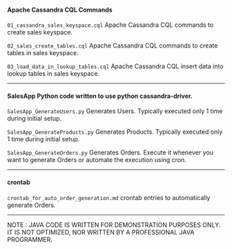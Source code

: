 #### Apache Cassandra CQL Commands

`01_cassandra_sales_keyspace.cql` Apache Cassandra CQL commands to create sales keyspace.

`02_sales_create_tables.cql` Apache Cassandra CQL commands to create tables in sales keyspace.

`03_load_data_in_lookup_tables.cql` Apache Cassandra CQL insert data into lookup tables in sales keyspace.

---

#### SalesApp Python code written to use python cassandra-driver.

`SalesApp_GenerateUsers.py` Generates Users. Typically executed only 1 time during initial setup.

`SalesApp_GenerateProducts.py` Generates Products. Typically executed only 1 time during initial setup.

`SalesApp_GenerateOrders.py` Generates Orders. Execute it whenever you want to generate Orders or automate the execution using cron.

---

#### crontab

`crontab_for_auto_order_generation.md` crontab entries to automatically generate Orders.

---

NOTE : JAVA CODE IS WRITTEN FOR DEMONSTRATION PURPOSES ONLY. IT IS NOT OPTIMIZED, NOR WRITTEN BY A PROFESSIONAL JAVA PROGRAMMER.

